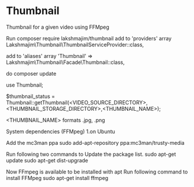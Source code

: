 # Thumbnail
Thumbnail for a given video using FFMpeg

Run
composer require lakshmajim/thumbnail
add to 'providers' array
        Lakshmajim\Thumbnail\ThumbnailServiceProvider::class,

add to 'aliases' array
        'Thumbnail' => Lakshmajim\Thumbnail\Facade\Thumbnail::class,

do composer update

use Thumbnail;

$thumbnail_status = Thumbnail::getThumbnail(<VIDEO_SOURCE_DIRECTORY>,<THUMBNAIL_STORAGE_DIRECTORY>,<THUMBNAIL_NAME>);

<THUMBNAIL_NAME> formats .jpg, .png

System dependencies (FFMpeg)
1.on Ubuntu

  Add the mc3man ppa
  sudo add-apt-repository ppa:mc3man/trusty-media
  
  Run following two commands to Update the package list.
  sudo apt-get update
  sudo apt-get dist-upgrade
  
  Now FFmpeg is available to be installed with apt
  Run following command to install FFMpeg
  sudo apt-get install ffmpeg
